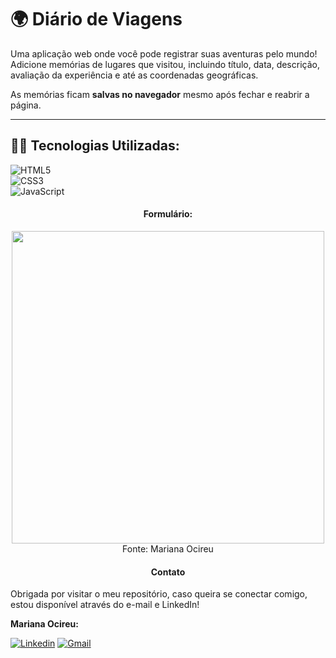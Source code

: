 # 🌍 Diário de Viagens  
Uma aplicação web onde você pode registrar suas aventuras pelo mundo!  
Adicione memórias de lugares que visitou, incluindo título, data, descrição, avaliação da experiência e até as coordenadas geográficas.  

As memórias ficam **salvas no navegador** mesmo após fechar e reabrir a página.  

---
## 👩‍💻 Tecnologias Utilizadas:

![HTML5](https://img.shields.io/badge/HTML5-E34F26?style=for-the-badge&logo=html5&logoColor=white)  
![CSS3](https://img.shields.io/badge/CSS3-1572B6?style=for-the-badge&logo=css3&logoColor=white)  
![JavaScript](https://img.shields.io/badge/JavaScript-F7DF1E?style=for-the-badge&logo=javascript&logoColor=black)  

<div align="center">
  <h4>Formulário:</h4>
  <img width="500" src=""><br>
   Fonte: Mariana Ocireu
</div>

<div align="center">
  <h4>Contato</h4>
  </div>

Obrigada por visitar o meu repositório, caso queira se conectar comigo, estou disponível através do e-mail e LinkedIn!

**Mariana Ocireu:**

[![Linkedin](https://img.shields.io/badge/LinkedIn-%230077B5?style=for-the-badge&logo=linkedin&logoColor=white)](https://www.linkedin.com/in/marianaociz/)
[![Gmail](https://img.shields.io/badge/Gmail-D14836?style=for-the-badge&logo=gmail&logoColor=white)](mailto:marianaocireu@gmail.com)
